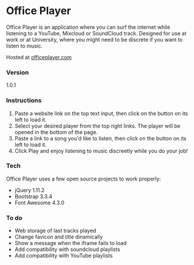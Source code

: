 # Office Player

Office Player is an application where you can surf the internet while listening to a YouTube, Mixcloud or SoundCloud track. Designed for use at work or at University, where you might need to be discrete if you want to listen to music.

Hosted at [officeplayer.com](http://www.officeplayer.com "Office Player")

### Version
1.0.1

### Instructions

 1. Paste a website link on the top text input, then click on the button on its left to load it.
 2. Select your desired player from the top right links. The player will be opened in the bottom of the page.
 3. Paste a link to a song you'd like to listen, then click on the button on its left to load it.
 4. Click Play and enjoy listening to music discreetly while you do your job!

### Tech

Office Player uses a few open source projects to work properly:

* jQuery 1.11.2
* Bootstrap 3.3.4
* Font Awesome 4.3.0

### To do

 - Web storage of last tracks played
 - Change favicon and title dinamically
 - Show a message when the iframe fails to load
 - Add compatibility with soundcloud playlists
 - Add compatibility with YouTube playlists